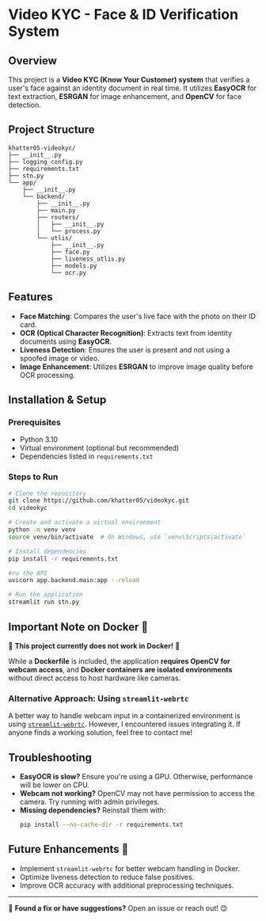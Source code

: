 # Video KYC - Face & ID Verification System

## Overview

This project is a **Video KYC (Know Your Customer) system** that verifies a user's face against an identity document in real time. It utilizes **EasyOCR** for text extraction, **ESRGAN** for image enhancement, and **OpenCV** for face detection.

## Project Structure

```
khatter05-videokyc/
├── __init__.py
├── logging_config.py
├── requirements.txt
├── stn.py
└── app/
    ├── __init__.py
    └── backend/
        ├── __init__.py
        ├── main.py
        ├── routers/
        │   ├── __init__.py
        │   └── process.py
        └── utlis/
            ├── __init__.py
            ├── face.py
            ├── liveness_utlis.py
            ├── models.py
            └── ocr.py
```

## Features

- **Face Matching**: Compares the user's live face with the photo on their ID card.
- **OCR (Optical Character Recognition)**: Extracts text from identity documents using **EasyOCR**.
- **Liveness Detection**: Ensures the user is present and not using a spoofed image or video.
- **Image Enhancement**: Utilizes **ESRGAN** to improve image quality before OCR processing.

## Installation & Setup

### Prerequisites

- Python 3.10
- Virtual environment (optional but recommended)
- Dependencies listed in `requirements.txt`

### Steps to Run

```sh
# Clone the repository
git clone https://github.com/khatter05/videokyc.git
cd videokyc

# Create and activate a virtual environment
python -m venv venv
source venv/bin/activate  # On Windows, use `venv\Scripts\activate`

# Install dependencies
pip install -r requirements.txt

#ru the API
uvicorn app.backend.main:app --reload

# Run the application
streamlit run stn.py
```

## Important Note on Docker 🐳

🚨 **This project currently does not work in Docker!** 🚨

While a **Dockerfile** is included, the application **requires OpenCV for webcam access**, and **Docker containers are isolated environments** without direct access to host hardware like cameras.

### Alternative Approach: Using `streamlit-webrtc`

A better way to handle webcam input in a containerized environment is using [`streamlit-webrtc`](https://github.com/whitphx/streamlit-webrtc). However, I encountered issues integrating it. If anyone finds a working solution, feel free to contact me!

## Troubleshooting

- **EasyOCR is slow?** Ensure you're using a GPU. Otherwise, performance will be lower on CPU.
- **Webcam not working?** OpenCV may not have permission to access the camera. Try running with admin privileges.
- **Missing dependencies?** Reinstall them with:
  ```sh
  pip install --no-cache-dir -r requirements.txt
  ```

## Future Enhancements 🚀

- Implement `streamlit-webrtc` for better webcam handling in Docker.
- Optimize liveness detection to reduce false positives.
- Improve OCR accuracy with additional preprocessing techniques.

---

📩 **Found a fix or have suggestions?** Open an issue or reach out! 😊

